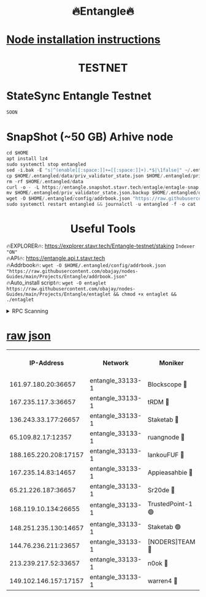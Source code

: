 <h1 align="center"> 🔥Entangle🔥</h1>

[Node installation instructions](https://github.com/obajay/nodes-Guides/tree/main/Projects/Entangle)
=

<h1 align="center"> TESTNET</h1>

# StateSync Entangle Testnet
```python
SOON
```
# SnapShot (~50 GB) Arhive node
```python
cd $HOME
apt install lz4
sudo systemctl stop entangled
sed -i.bak -E "s|^(enable[[:space:]]+=[[:space:]]+).*$|\1false|" ~/.entangled/config/config.toml
cp $HOME/.entangled/data/priv_validator_state.json $HOME/.entangled/priv_validator_state.json.backup
rm -rf $HOME/.entangled/data
curl -o - -L https://entangle.snapshot.stavr.tech/entagle/entagle-snap.tar.lz4 | lz4 -c -d - | tar -x -C $HOME/.entangled --strip-components 2
mv $HOME/.entangled/priv_validator_state.json.backup $HOME/.entangled/data/priv_validator_state.json
wget -O $HOME/.entangled/config/addrbook.json "https://raw.githubusercontent.com/obajay/nodes-Guides/main/Projects/Entangle/addrbook.json"
sudo systemctl restart entangled && journalctl -u entangled -f -o cat
```
 <h1 align="center"> Useful Tools</h1>
 
🔥EXPLORER🔥: https://explorer.stavr.tech/Entangle-testnet/staking        `Indexer "ON"` \
🔥API🔥:      https://entangle.api.t.stavr.tech \
🔥Addrbook🔥: ```wget -O $HOME/.entangled/config/addrbook.json "https://raw.githubusercontent.com/obajay/nodes-Guides/main/Projects/Entangle/addrbook.json"``` \
🔥Auto_install script🔥:  `wget -O entaglet https://raw.githubusercontent.com/obajay/nodes-Guides/main/Projects/Entangle/entaglet && chmod +x entaglet && ./entaglet`


<details>
<summary>RPC Scanning</summary>

<h2 align="center"> We scan nodes in real time every 4 hours. And we provide the final result of RPC endpoints.
We cannot influence the operation of these nodes in any way. </h2>


```python
If Voting Power is higher than 0 --> then the Node is a validator of the network and may be subject to attack and be a potential threat to the chain.
```
```python
We marked such validators with a red symbol
```

</details>

[raw json](https://rpc-check.entangt.stavr.tech/entangt/rpc-entangt-result.json)
=


<table><tr><th>IP-Address</th><th>Network</th><th>Moniker</th><th>Latest Block Height</th><th>Earliest Block Height</th><th>Catching Up</th><th>Tx Index</th><th>Voting Power</th><th>Scan Time</th></tr><tr><td>161.97.180.20:36657</td><td>entangle_33133-1</td><td>Blockscope 🔴</td><td>2425435</td><td>1</td><td>False</td><td>off</td><td>308473958625405</td><td>2024-03-01T02:31:28.798186335UTC</td></tr><tr><td>167.235.117.3:36657</td><td>entangle_33133-1</td><td>tRDM 🔴</td><td>2425440</td><td>1</td><td>False</td><td>on</td><td>204598051519959</td><td>2024-03-01T02:31:46.250084013UTC</td></tr><tr><td>136.243.33.177:26657</td><td>entangle_33133-1</td><td>Staketab 🔴</td><td>2425439</td><td>660001</td><td>False</td><td>on</td><td>176385051126109</td><td>2024-03-01T02:31:38.341716275UTC</td></tr><tr><td>65.109.82.17:12357</td><td>entangle_33133-1</td><td>ruangnode 🔴</td><td>2425435</td><td>1312001</td><td>False</td><td>off</td><td>538334043546409</td><td>2024-03-01T02:31:29.207263370UTC</td></tr><tr><td>188.165.220.208:17157</td><td>entangle_33133-1</td><td>lankouFUF 🔴</td><td>2425435</td><td>1910001</td><td>False</td><td>off</td><td>329884968305482</td><td>2024-03-01T02:31:29.454005947UTC</td></tr><tr><td>167.235.14.83:14657</td><td>entangle_33133-1</td><td>Appieasahbie 🔴</td><td>2425440</td><td>2042001</td><td>False</td><td>on</td><td>43264928906807559</td><td>2024-03-01T02:31:45.930342498UTC</td></tr><tr><td>65.21.226.187:36657</td><td>entangle_33133-1</td><td>Sr20de 🔴</td><td>2425435</td><td>2049001</td><td>False</td><td>off</td><td>28968565518588</td><td>2024-03-01T02:31:28.456684430UTC</td></tr><tr><td>168.119.10.134:26655</td><td>entangle_33133-1</td><td>TrustedPoint-1 🟢</td><td>2425440</td><td>2268001</td><td>False</td><td>off</td><td>0</td><td>2024-03-01T02:31:46.497130379UTC</td></tr><tr><td>148.251.235.130:14657</td><td>entangle_33133-1</td><td>Staketab 🟢</td><td>2425435</td><td>2272001</td><td>False</td><td>on</td><td>0</td><td>2024-03-01T02:31:28.112217213UTC</td></tr><tr><td>144.76.236.211:23657</td><td>entangle_33133-1</td><td>[NODERS]TEAM 🔴</td><td>2425439</td><td>2304001</td><td>False</td><td>off</td><td>26806995871289711</td><td>2024-03-01T02:31:36.094371391UTC</td></tr><tr><td>213.239.217.52:33657</td><td>entangle_33133-1</td><td>n0ok 🔴</td><td>2425440</td><td>2325440</td><td>False</td><td>off</td><td>46606218244587224</td><td>2024-03-01T02:31:41.613785606UTC</td></tr><tr><td>149.102.146.157:17157</td><td>entangle_33133-1</td><td>warren4 🔴</td><td>2425439</td><td>2327001</td><td>False</td><td>on</td><td>501310725458361</td><td>2024-03-01T02:31:35.875527566UTC</td></tr></table>
